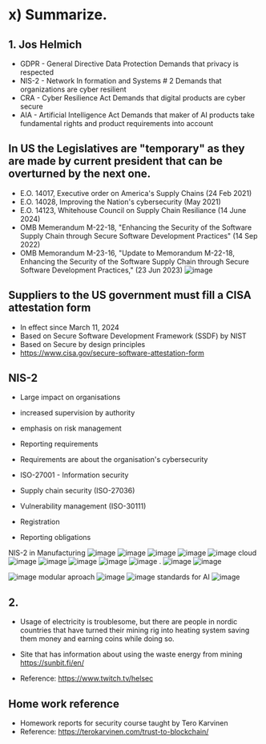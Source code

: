# x) Summarize.
## 1. Jos Helmich
- GDPR - General Directive Data Protection
Demands that privacy is respected  
- NIS-2 - Network In formation and Systems # 2
Demands that organizations are cyber resilient  
- CRA - Cyber Resilience Act
Demands that digital products are cyber secure  
- AIA - Artificial Intelligence Act
Demands that maker of AI products take fundamental rights and product requirements into account  

## In US the Legislatives are "temporary" as they are made by current president that can be overturned by the next one.
- E.O. 14017, Executive order on America's Supply Chains (24 Feb 2021)
- E.O. 14028, Improving the Nation's cybersecurity (May 2021)
- E.O. 14123, Whitehouse Council on Supply Chain Resiliance (14 June 2024)
- OMB Memerandum M-22-18, "Enhancing the Security of the Software Supply Chain through Secure Software Development Practices" (14 Sep 2022)
- OMB Memorandum M-23-16, "Update to Memorandum M-22-18, Enhancing the Security of the Software Supply Chain through Secure Software Development Practices," (23 Jun 2023)
![image](https://github.com/user-attachments/assets/27b8f4ff-d17c-4420-a991-b782ef6ce213)
## Suppliers to the US government must fill a CISA attestation form
- In effect since March 11, 2024
- Based on Secure Software Development Framework (SSDF) by NIST
- Based on Secure by design principles
- https://www.cisa.gov/secure-software-attestation-form
## NIS-2
- Large impact on organisations
- increased supervision by authority
- emphasis on risk management
- Reporting requirements

- Requirements are about the organisation's cybersecurity
- ISO-27001 - Information security
- Supply chain security (ISO-27036)
- Vulnerability management (ISO-30111)
- Registration
- Reporting obligations

NIS-2 in Manufacturing
![image](https://github.com/user-attachments/assets/cd96e667-3010-4bab-8235-55ebdae0d23b)
![image](https://github.com/user-attachments/assets/01495e3c-475d-4224-8980-bad221491a5b)
![image](https://github.com/user-attachments/assets/2d703476-cc1b-40d2-b786-ec6da5cefc8e)
![image](https://github.com/user-attachments/assets/315dfc3c-e686-45ba-acae-592af232ae15)
![image](https://github.com/user-attachments/assets/37c7e0e8-0578-48f4-a7e6-385332d247ad)
cloud
![image](https://github.com/user-attachments/assets/ae727fac-98b5-4798-9b02-4b703fa7234c)
![image](https://github.com/user-attachments/assets/7de4533e-4d29-42d1-8495-0e4fff89f36d)
![image](https://github.com/user-attachments/assets/9d1ecf08-bd3a-4832-9f24-378c3b3cb532)
![image](https://github.com/user-attachments/assets/da48a4a6-a1b8-4bef-93cc-c86da3c035b4)
![image](https://github.com/user-attachments/assets/502d8cfa-ec36-41e0-ae61-f02e7f06e251)
.
![image](https://github.com/user-attachments/assets/9eec19ef-eaa5-42c6-aea6-188b31ce7d34)
![image](https://github.com/user-attachments/assets/8d67b3ef-0436-4df7-928b-c5c4cc4c1b29)

![image](https://github.com/user-attachments/assets/af000d81-254a-4104-9198-1aaefceeee14)
modular aproach
![image](https://github.com/user-attachments/assets/c41281bc-0052-417f-902e-bcc48d44235b)
![image](https://github.com/user-attachments/assets/16494121-e82b-4e31-b555-ceb7bb9e5d89)
standards for AI
![image](https://github.com/user-attachments/assets/02e62371-e9ed-4d74-a958-f8e9ebf97176)






## 2. 
- Usage of electricity is troublesome, but there are people in nordic countries that have turned their mining rig into heating system saving them money and earning coins while doing so.
- Site that has information about using the waste energy from mining https://sunbit.fi/en/


- Reference: https://www.twitch.tv/helsec
  

## Home work reference
- Homework reports for security course taught by Tero Karvinen
- Reference: https://terokarvinen.com/trust-to-blockchain/
